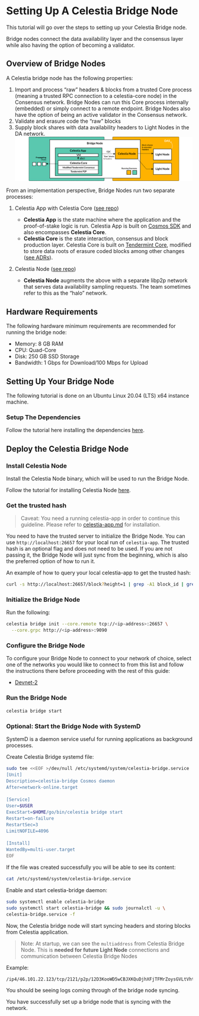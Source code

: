 # Setting Up A Celestia Bridge Node

This tutorial will go over the steps to setting up your Celestia Bridge node.

Bridge nodes connect the data availability layer and the consensus layer while
also having the option of becoming a validator.

## Overview of Bridge Nodes

A Celestia bridge node has the following properties:

1. Import and process “raw” headers & blocks from a trusted Core process
  (meaning a trusted RPC connection to a celestia-core node) in the Consensus
  network. Bridge Nodes can run this Core process internally (embedded) or
  simply connect to a remote endpoint. Bridge Nodes also have the option of
  being an active validator in the Consensus network.
2. Validate and erasure code the “raw” blocks
3. Supply block shares with data availability headers to Light Nodes in the
  DA network.
![bridge-node-diagram](/img/nodes/BridgeNodes.png)

From an implementation perspective, Bridge Nodes run two separate processes:

1. Celestia App with Celestia Core
   ([see repo](https://github.com/celestiaorg/celestia-app))

    * **Celestia App** is the state machine where the application and the
      proof-of-stake logic is run. Celestia App is built on
      [Cosmos SDK](https://docs.cosmos.network/) and also encompasses
      **Celestia Core**.
    * **Celestia Core** is the state interaction, consensus and block production
      layer. Celestia Core is built on
      [Tendermint Core](https://docs.tendermint.com/), modified to store data roots
      of erasure coded blocks among other changes
      ([see ADRs](https://github.com/celestiaorg/celestia-core/tree/master/docs/celestia-architecture)).

2. Celestia Node ([see repo](https://github.com/celestiaorg/celestia-node))

    * **Celestia Node** augments the above with a separate libp2p network that
      serves data availability sampling requests. The team sometimes refer to
      this as the “halo” network.

## Hardware Requirements

The following hardware minimum requirements are recommended for running the
bridge node:

* Memory: 8 GB RAM
* CPU: Quad-Core
* Disk: 250 GB SSD Storage
* Bandwidth: 1 Gbps for Download/100 Mbps for Upload

## Setting Up Your Bridge Node

The following tutorial is done on an Ubuntu Linux 20.04 (LTS) x64
instance machine.

### Setup The Dependencies

Follow the tutorial here installing the dependencies [here](../developers/environment).

## Deploy the Celestia Bridge Node

### Install Celestia Node

Install the Celestia Node binary, which will be used to run the Bridge Node.

Follow the tutorial for installing Celestia Node [here](../developers/celestia-node).

### Get the trusted hash

> Caveat: You need a running celestia-app in order to continue this guideline.
  Please refer to
  [celestia-app.md](https://github.com/celestiaorg/networks/celestia-app.md)
  for installation.  

You need to have the trusted server to initialize the Bridge Node. You can use
`http://localhost:26657` for your local run of `celestia-app`. The trusted hash
is an optional flag and does not need to be used. If you are not passing it,
the Bridge Node will just sync from the beginning, which is also the preferred
option of how to run it.

An example of how to query your local celestia-app to get the trusted hash:

```sh
curl -s http://localhost:26657/block?height=1 | grep -A1 block_id | grep hash
```

### Initialize the Bridge Node

Run the following:

```sh
celestia bridge init --core.remote tcp://<ip-address>:26657 \
  --core.grpc http://<ip-address>:9090
```

### Configure the Bridge Node

To configure your Bridge Node to connect to your network of choice,
select one of the networks you would like to connect to from this list and
follow the instructions there before proceeding with the rest of this guide:

* [Devnet-2](../nodes/devnet-2.md#configure-the-bridge-node)

### Run the Bridge Node

```sh
celestia bridge start 
```

### Optional: Start the Bridge Node with SystemD

SystemD is a daemon service useful for running applications as background processes.

Create Celestia Bridge systemd file:

```sh
sudo tee <<EOF >/dev/null /etc/systemd/system/celestia-bridge.service
[Unit]
Description=celestia-bridge Cosmos daemon
After=network-online.target

[Service]
User=$USER
ExecStart=$HOME/go/bin/celestia bridge start
Restart=on-failure
RestartSec=3
LimitNOFILE=4096

[Install]
WantedBy=multi-user.target
EOF
```

If the file was created successfully you will be able to see its content:

```sh
cat /etc/systemd/system/celestia-bridge.service
```

Enable and start celestia-bridge daemon:

```sh
sudo systemctl enable celestia-bridge
sudo systemctl start celestia-bridge && sudo journalctl -u \
celestia-bridge.service -f
```

Now, the Celestia bridge node will start syncing headers and storing blocks
from Celestia application.

> Note: At startup, we can see the `multiaddress` from Celestia Bridge Node.
  This is **needed for future Light Node** connections and communication
  between Celestia Bridge Nodes  

Example:

```sh
/ip4/46.101.22.123/tcp/2121/p2p/12D3KooWD5wCBJXKQuDjhXFjTFMrZoysGVLtVht5hMoVbSLCbV22
```

You should be seeing logs coming through of the bridge node syncing.

You have successfully set up a bridge node that is syncing with the network.

